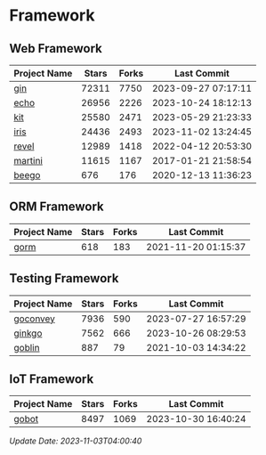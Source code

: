 # Framework

## Web Framework
| Project Name | Stars | Forks | Last Commit |
| ------------ | ----- | ----- | ----------- |
| [gin](https://github.com/gin-gonic/gin) | 72311 | 7750 | 2023-09-27 07:17:11 |
| [echo](https://github.com/labstack/echo) | 26956 | 2226 | 2023-10-24 18:12:13 |
| [kit](https://github.com/go-kit/kit) | 25580 | 2471 | 2023-05-29 21:23:33 |
| [iris](https://github.com/kataras/iris) | 24436 | 2493 | 2023-11-02 13:24:45 |
| [revel](https://github.com/revel/revel) | 12989 | 1418 | 2022-04-12 20:53:30 |
| [martini](https://github.com/go-martini/martini) | 11615 | 1167 | 2017-01-21 21:58:54 |
| [beego](https://github.com/astaxie/beego) | 676 | 176 | 2020-12-13 11:36:23 |

## ORM Framework
| Project Name | Stars | Forks | Last Commit |
| ------------ | ----- | ----- | ----------- |
| [gorm](https://github.com/jinzhu/gorm) | 618 | 183 | 2021-11-20 01:15:37 |

## Testing Framework
| Project Name | Stars | Forks | Last Commit |
| ------------ | ----- | ----- | ----------- |
| [goconvey](https://github.com/smartystreets/goconvey) | 7936 | 590 | 2023-07-27 16:57:29 |
| [ginkgo](https://github.com/onsi/ginkgo) | 7562 | 666 | 2023-10-26 08:29:53 |
| [goblin](https://github.com/franela/goblin) | 887 | 79 | 2021-10-03 14:34:22 |

## IoT Framework
| Project Name | Stars | Forks | Last Commit |
| ------------ | ----- | ----- | ----------- |
| [gobot](https://github.com/hybridgroup/gobot) | 8497 | 1069 | 2023-10-30 16:40:24 |

*Update Date: 2023-11-03T04:00:40*